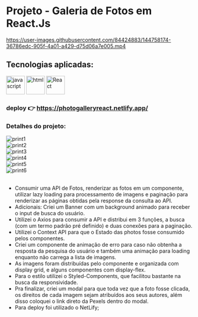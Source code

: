 # Projeto - Galeria de Fotos em React.Js


https://user-images.githubusercontent.com/84424883/144758174-36786edc-905f-4a01-a429-d75d06a7e005.mp4



## Tecnologias aplicadas:

<div style="display=inline-block">
<img src="https://cdn.iconscout.com/icon/free/png-256/javascript-2752148-2284965.png" alt="javascript"width="50px" height="50px" >
         <img src="https://cdn.iconscout.com/icon/free/png-64/html5-2038876-1720089.png" alt="html"width="50px" height="50px" >
  <img src="https://cdn.jsdelivr.net/gh/devicons/devicon/icons/react/react-original-wordmark.svg" alt="React" width="50px" height="50px" >
 </div>
 
 

### deploy 👉 https://photogalleryreact.netlify.app/

### Detalhes do projeto:
![print1](https://user-images.githubusercontent.com/84424883/144758806-be20ace5-a1b8-430f-90f8-ff5b1c0516c6.png)
<br>
![print2](https://user-images.githubusercontent.com/84424883/144758818-0c56e1fb-438d-40fe-a596-46345a7778ee.png)
<br>
![print3](https://user-images.githubusercontent.com/84424883/144758825-bf3446bf-a84c-447b-9e03-3ebe42200ade.png)
<br>
![print4](https://user-images.githubusercontent.com/84424883/144758839-47b7185c-639a-42a5-bf3f-058a40ffc1e7.png)
<br>
![print5](https://user-images.githubusercontent.com/84424883/144758841-b296a387-b6a2-4b8e-8564-df657f26b5e4.png)
<br>
![print6](https://user-images.githubusercontent.com/84424883/144758850-d25e14bd-4e01-4697-9e41-657ac7e8affd.png)
<br><br>


- Consumir uma API de Fotos, renderizar as fotos em um componente, utilizar lazy loading para processamento de imagens e paginação para renderizar as páginas obtidas pela response da consulta ao API.
- Adicionais: Criei um Banner com um background animado para receber o input de busca do usuário.
- Utilizei o Axios para consumir a API e distribui em 3 funções, a busca (com um termo padrão pré definido) e duas conexões para a paginação.
- Utilizei o Context API para que o Estado das photos fosse consumido pelos componentes.
- Criei um componente de animação de erro para caso não obtenha a resposta da pesquisa do usuário e também uma animação para loading enquanto não carrega a lista de imagens.
- As imagens foram distribuídas pelo componente e organizada com display grid, e alguns componentes com display-flex.
- Para o estilo utilizei o Styled-Components, que facilitou bastante na busca da responsividade.
- Pra finalizar, criei um modal para que toda vez que a foto fosse clicada, os direitos de cada imagem sejam atribuídos aos seus autores, além disso coloquei o link direto da Pexels dentro do modal.
- Para deploy foi utilizado o NetLify;

